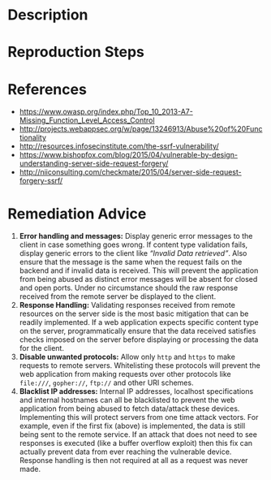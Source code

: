 # Description


# Reproduction Steps


# References

- https://www.owasp.org/index.php/Top_10_2013-A7-Missing_Function_Level_Access_Control
- http://projects.webappsec.org/w/page/13246913/Abuse%20of%20Functionality
- http://resources.infosecinstitute.com/the-ssrf-vulnerability/
- https://www.bishopfox.com/blog/2015/04/vulnerable-by-design-understanding-server-side-request-forgery/
- http://niiconsulting.com/checkmate/2015/04/server-side-request-forgery-ssrf/


# Remediation Advice

1. **Error handling and messages:** Display generic error messages to the client in case something goes wrong. If content type validation fails, display generic errors to the client like _“Invalid Data retrieved”_. Also ensure that the message is the same when the request fails on the backend and if invalid data is received. This will prevent the application from being abused as distinct error messages will be absent for closed and open ports. Under no circumstance should the raw response received from the remote server be displayed to the client.
2. **Response Handling:** Validating responses received from remote resources on the server side is the most basic mitigation that can be readily implemented. If a web application expects specific content type on the server, programmatically ensure that the data received satisfies checks imposed on the server before displaying or processing the data for the client.
3. **Disable unwanted protocols:** Allow only `http` and `https` to make requests to remote servers. Whitelisting these protocols will prevent the web application from making requests over other protocols like `file:///`, `gopher://`, `ftp://` and other URI schemes.
4. **Blacklist IP addresses:** Internal IP addresses, localhost specifications and internal hostnames can all be blacklisted to prevent the web application from being abused to fetch data/attack these devices. Implementing this will protect servers from one time attack vectors. For example, even if the first fix (above) is implemented, the data is still being sent to the remote service. If an attack that does not need to see responses is executed (like a buffer overflow exploit) then this fix can actually prevent data from ever reaching the vulnerable device. Response handling is then not required at all as a request was never made.